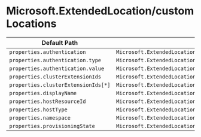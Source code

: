 # Microsoft.ExtendedLocation/customLocations

| Default Path | Alias |
|---|---|
| `properties.authentication` | `Microsoft.ExtendedLocation/customLocations/authentication` |
| `properties.authentication.type` | `Microsoft.ExtendedLocation/customLocations/authentication.type` |
| `properties.authentication.value` | `Microsoft.ExtendedLocation/customLocations/authentication.value` |
| `properties.clusterExtensionIds` | `Microsoft.ExtendedLocation/customLocations/clusterExtensionIds` |
| `properties.clusterExtensionIds[*]` | `Microsoft.ExtendedLocation/customLocations/clusterExtensionIds[*]` |
| `properties.displayName` | `Microsoft.ExtendedLocation/customLocations/displayName` |
| `properties.hostResourceId` | `Microsoft.ExtendedLocation/customLocations/hostResourceId` |
| `properties.hostType` | `Microsoft.ExtendedLocation/customLocations/hostType` |
| `properties.namespace` | `Microsoft.ExtendedLocation/customLocations/namespace` |
| `properties.provisioningState` | `Microsoft.ExtendedLocation/customLocations/provisioningState` |

